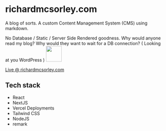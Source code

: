 # richardmcsorley.com

A blog of sorts. A custom Content Management System (CMS) using markdown.

No Database / Static / Server Side Rendered goodness. Why would anyone read my blog? Why would they want to wait for a DB connection? ( Looking at you WordPress ) <img height="50px" src="https://media.tenor.com/images/ef67c19e7ad139ea0fe35381dd1c1c92/tenor.gif" />

[Live @ richardmcsorley.com ](https://richardmcsorley.com)

## Tech stack

- React
- NextJS
- Vercel Deployments
- Tailwind CSS
- NodeJS
- remark

